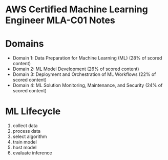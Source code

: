# AWS Certified Machine Learning Engineer MLA-C01 Notes

# Domains
- Domain 1: Data Preparation for Machine Learning (ML) (28% of scored content)
- Domain 2: ML Model Development (26% of scored content) 
- Domain 3: Deployment and Orchestration of ML Workflows (22% of scored content) 
- Domain 4: ML Solution Monitoring, Maintenance, and Security (24% of scored content)

# ML Lifecycle
1. collect data
2. process data
3. select algorithm
4. train model
5. host model
6. evaluate inference
